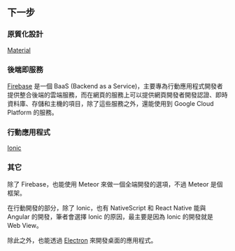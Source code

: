 ## 下一步

### 原質化設計

[Material](https://material.angular.io/)

### 後端即服務

[Firebase](https://firebase.google.com/) 是一個 BaaS (Backend as a Service)，主要專為行動應用程式開發者提供整合後端的雲端服務，而在網頁的服務上可以提供網頁開發者開發認證、即時資料庫、存儲和主機的項目，除了這些服務之外，還能使用到 Google Cloud Platform 的服務。

### 行動應用程式

[Ionic](http://ionicframework.com/)

### 其它

除了 Firebase，也能使用 Meteor 來做一個全端開發的選項，不過 Meteor 是個框架。

在行動開發的部分，除了 Ionic，也有 NativeScript 和 React Native 能與 Angular 的開發，筆者會選擇 Ionic 的原因，最主要是因為 Ionic 的開發就是 Web View。

除此之外，也能透過 [Electron](http://electron.atom.io/) 來開發桌面的應用程式。
